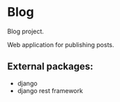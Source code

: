 # Blog

Blog project.

Web application for publishing posts.

## External packages:
  - django
  - django rest framework